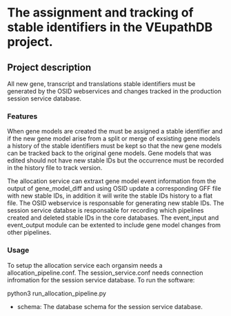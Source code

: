 # The assignment and tracking of stable identifiers in the VEupathDB project.


## Project description
All new gene, transcript and translations stable identifiers must be generated by the OSID webservices and changes tracked in the production session service database.

### Features
When gene models are created the must be assigned a stable identifier and if the new gene model arise from a split or merge of exsisting gene models a history of the stable identifiers must be kept so that the new gene models can be tracked back to the original gene models. Gene models that was edited should not have new stable IDs but the occurrence must be recorded in the history file to track version.   

The allocation service can extraxt gene model event information from the output of gene_model_diff and using OSID update a corresponding GFF file with new stable IDs, in addition it will write the stable IDs history to a flat file. The OSID webservice is responsable for generating new stable IDs. The session service databse is responsable for recording which pipelines created and deleted stable IDs in the core databases. The event_input and event_output module can be extented to include gene model changes from other pipelines.

### Usage
To setup the allocation service each organsim needs a allocation_pipeline.conf. The session_service.conf needs connection infromation for the session service database. 
To run the software:

  python3 run_allocation_pipeline.py

* schema: The database schema for the session service database.
 
